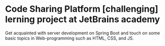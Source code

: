 # Code Sharing Platform [challenging] lerning project at JetBrains academy

Get acquainted with server development on Spring Boot and touch on some basic topics in Web-programming such as HTML, CSS, and JS.
